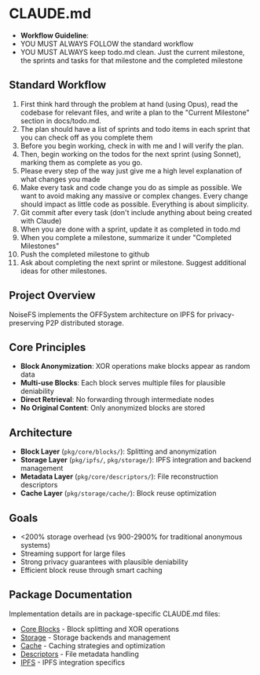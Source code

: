 # CLAUDE.md

- **Workflow Guideline**: 
- YOU MUST ALWAYS FOLLOW the standard workflow
- YOU MUST ALWAYS keep todo.md clean. Just the current milestone, the sprints and tasks for that milestone and the completed milestone

## Standard Workflow 
1. First think hard through the problem at hand (using Opus), read the codebase for relevant files, and write a plan to the "Current Milestone" section in docs/todo.md.
2. The plan should have a list of sprints and todo items in each sprint that you can check off as you complete them
3. Before you begin working, check in with me and I will verify the plan.
4. Then, begin working on the todos for the next sprint (using Sonnet), marking them as complete as you go.
5. Please every step of the way just give me a high level explanation of what changes you made
6. Make every task and code change you do as simple as possible. We want to avoid making any massive or complex changes. Every change should impact as little code as possible. Everything is about simplicity.
7. Git commit after every task (don't include anything about being created with Claude)
8. When you are done with a sprint, update it as completed in todo.md
9. When you complete a milestone, summarize it under "Completed Milestones"
10. Push the completed milestone to github
11. Ask about completing the next sprint or milestone. Suggest additional ideas for other milestones.


## Project Overview

NoiseFS implements the OFFSystem architecture on IPFS for privacy-preserving P2P distributed storage.

## Core Principles

- **Block Anonymization**: XOR operations make blocks appear as random data
- **Multi-use Blocks**: Each block serves multiple files for plausible deniability
- **Direct Retrieval**: No forwarding through intermediate nodes
- **No Original Content**: Only anonymized blocks are stored

## Architecture

- **Block Layer** (`pkg/core/blocks/`): Splitting and anonymization
- **Storage Layer** (`pkg/ipfs/`, `pkg/storage/`): IPFS integration and backend management
- **Metadata Layer** (`pkg/core/descriptors/`): File reconstruction descriptors
- **Cache Layer** (`pkg/storage/cache/`): Block reuse optimization

## Goals

- <200% storage overhead (vs 900-2900% for traditional anonymous systems)
- Streaming support for large files
- Strong privacy guarantees with plausible deniability
- Efficient block reuse through smart caching

## Package Documentation

Implementation details are in package-specific CLAUDE.md files:
- [Core Blocks](pkg/core/blocks/CLAUDE.md) - Block splitting and XOR operations
- [Storage](pkg/storage/CLAUDE.md) - Storage backends and management
- [Cache](pkg/storage/cache/CLAUDE.md) - Caching strategies and optimization
- [Descriptors](pkg/core/descriptors/CLAUDE.md) - File metadata handling
- [IPFS](pkg/ipfs/CLAUDE.md) - IPFS integration specifics
